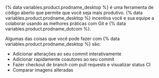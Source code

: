 {% data variables.product.prodname_desktop %} é uma ferramenta de código aberto que permite que você seja mais produtivo. {% data variables.product.prodname_desktop %} incentiva você e sua equipe a colaborar usando as melhores práticas com Git e {% data variables.product.prodname_dotcom %}.

Algumas das coisas que você pode fazer com {% data variables.product.prodname_desktop %} são:
- Adicionar alterações ao seu commit interativamente
- Adicionar rapidamente coautores ao seu commit
- Fazer checkout de branch com pull requests e visualizar status CI
- Comparar imagens alteradas
